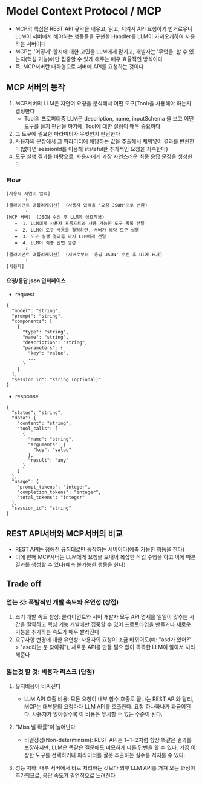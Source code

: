 # Model Context Protocol / MCP

- MCP의 핵심은 REST API 규약을 배우고, 읽고, 지켜서 API 요청하기 번거로우니 LLM이 서버에서 해야하는 행동들을 구현한 Handler를 LLM이 가져오게하여 사용하는 서버이다
- MCP는 '어떻게' 할지에 대한 고민을 LLM에게 맡기고, 개발자는 '무엇을' 할 수 있는지(핵심 기능)에만 집중할 수 있게 해주는 매우 효율적인 방식이다
- 즉, MCP서버란 대화형으로 서버에 API를 요청하는 것이다

## MCP 서버의 동작

1. MCP서버의 LLM은 자연어 요청을 분석해서 어떤 도구(Tool)을 사용해야 하는지 결정한다
   - Tool의 프로퍼티중 LLM은 description, name, inputSchema 을 보고 어떤 도구를 쓸지 판단을 하기에, Tool에 대한 설정이 매우 중요하다
2. 그 도구에 필요한 파라미터가 무엇인지 판단한다
3. 사용자의 문장에서 그 파라미터에 해당하는 값을 추출해서 채워넣어 결과를 반환한다(없다면 sessionId를 이용해 stateful한 추가적인 요청을 지속한다)
4. 도구 실행 결과를 바탕으로, 사용자에게 가장 자연스러운 최종 응답 문장을 생성한다

### Flow

```plaintext
[사용자 자연어 입력]
       ↓
[클라이언트 애플리케이션]  (사용자 입력을 '요청 JSON'으로 변환)
       ↓
[MCP 서버]  (JSON 수신 후 LLM과 상호작용)
   ↔  1. LLM에게 사용자 프롬프트와 사용 가능한 도구 목록 전달
   ↔  2. LLM이 도구 사용을 결정하면, 서버가 해당 도구 실행
   ↔  3. 도구 실행 결과를 다시 LLM에게 전달
   ↔  4. LLM이 최종 답변 생성
       ↓
[클라이언트 애플리케이션]  (서버로부터 '응답 JSON' 수신 후 UI에 표시)
       ↓
[사용자]
```

#### 요청/응답 json 인터페이스

- request

```plaintext
{
  "model": "string",
  "prompt": "string",
  "components": [
    {
      "type": "string",
      "name": "string",
      "description": "string",
      "parameters": {
        "key": "value",
        ...
      }
    }
  ],
  "session_id": "string (optional)"
}
```

- response

```plaintext
{
  "status": "string",
  "data": {
    "content": "string",
    "tool_calls": [
      {
        "name": "string",
        "arguments": {
          "key": "value"
        },
        "result": "any"
      }
    ]
  },
  "usage": {
    "prompt_tokens": "integer",
    "completion_tokens": "integer",
    "total_tokens": "integer"
  },
  "session_id": "string"
}
```

## REST API서버와 MCP서버의 비교

- REST API는 정해진 규칙대로만 동작하는 서버이다(예측 가능한 행동을 한다)
- 이에 반해 MCP서버는 LLM에게 요청을 보내어 복잡한 작업 수행을 하고 이에 따른 결과를 생성할 수 있다(예측 불가능한 행동을 한다)

## Trade off

### 얻는 것: 폭발적인 개발 속도와 유연성 (장점)

1. 초기 개발 속도 향상: 클라이언트와 서버 개발자 모두 API 명세를 일일이 맞추는 시간을 절약하고 핵심 기능 개발에만 집중할 수 있어 프로토타입을 만들거나 새로운 기능을 추가하는 속도가 매우 빨라진다
2. 요구사항 변경에 대한 유연성: 사용자의 요청이 조금 바뀌어도(예: "asd가 있어?" -> "asd라는 분 찾아줘"), 새로운 API를 만들 필요 없이 똑똑한 LLM이 알아서 처리해준다

### 잃는것 할 것: 비용과 리스크 (단점)

1. 유지비용이 비싸진다
   - LLM API 호출 비용: 모든 요청이 내부 함수 호출로 끝나는 REST API와 달리, MCP는 대부분의 요청마다 LLM API를 호출한다. 요청 하나하나가 과금이된다. 사용자가 많아질수록 이 비용은 무시할 수 없는 수준이 된다.

2. "Miss 낼 확률"이 늘어난다
   - 비결정성(Non-determinism): REST API는 1+1=2처럼 항상 똑같은 결과를 보장하지만, LLM은 똑같은 질문에도 미묘하게 다른 답변을 할 수 있다. 가끔 이상한 도구를 선택하거나 파라미터를 잘못 추출하는 실수를 저지를 수 있다.

3. 성능 저하: 내부 서버에서 바로 처리하는 것보다 외부 LLM API를 거쳐 오는 과정이 추가되므로, 응답 속도가 필연적으로 느려진다
